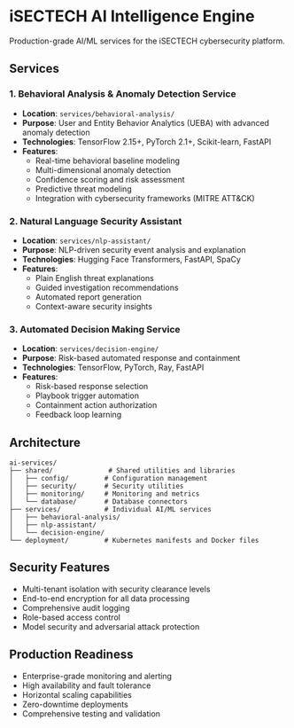 # iSECTECH AI Intelligence Engine

Production-grade AI/ML services for the iSECTECH cybersecurity platform.

## Services

### 1. Behavioral Analysis & Anomaly Detection Service

- **Location**: `services/behavioral-analysis/`
- **Purpose**: User and Entity Behavior Analytics (UEBA) with advanced anomaly detection
- **Technologies**: TensorFlow 2.15+, PyTorch 2.1+, Scikit-learn, FastAPI
- **Features**:
  - Real-time behavioral baseline modeling
  - Multi-dimensional anomaly detection
  - Confidence scoring and risk assessment
  - Predictive threat modeling
  - Integration with cybersecurity frameworks (MITRE ATT&CK)

### 2. Natural Language Security Assistant

- **Location**: `services/nlp-assistant/`
- **Purpose**: NLP-driven security event analysis and explanation
- **Technologies**: Hugging Face Transformers, FastAPI, SpaCy
- **Features**:
  - Plain English threat explanations
  - Guided investigation recommendations
  - Automated report generation
  - Context-aware security insights

### 3. Automated Decision Making Service

- **Location**: `services/decision-engine/`
- **Purpose**: Risk-based automated response and containment
- **Technologies**: TensorFlow, PyTorch, Ray, FastAPI
- **Features**:
  - Risk-based response selection
  - Playbook trigger automation
  - Containment action authorization
  - Feedback loop learning

## Architecture

```
ai-services/
├── shared/              # Shared utilities and libraries
│   ├── config/         # Configuration management
│   ├── security/       # Security utilities
│   ├── monitoring/     # Monitoring and metrics
│   └── database/       # Database connectors
├── services/           # Individual AI/ML services
│   ├── behavioral-analysis/
│   ├── nlp-assistant/
│   └── decision-engine/
└── deployment/         # Kubernetes manifests and Docker files
```

## Security Features

- Multi-tenant isolation with security clearance levels
- End-to-end encryption for all data processing
- Comprehensive audit logging
- Role-based access control
- Model security and adversarial attack protection

## Production Readiness

- Enterprise-grade monitoring and alerting
- High availability and fault tolerance
- Horizontal scaling capabilities
- Zero-downtime deployments
- Comprehensive testing and validation
